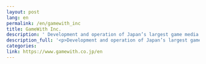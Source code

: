 ```yaml
---
layout: post
lang: en
permalink: /en/gamewith_inc
title: GameWith Inc.
description: ' Development and operation of Japan’s largest game media GameWith. In addition to the web, there are iOS apps and Android apps. The development department can work remotely twice a week. It is a discretionary labor system. (Hiring) '
description_full: '<p>Development and operation of Japan’s largest game media GameWith. In addition to the web, there are iOS apps and Android apps. The development department can work remotely twice a week. It is a discretionary labor system. <a href="https://www.wantedly.com/companies/gamewith/projects">(Hiring)</a></p>'
categories: 
link: https://www.gamewith.co.jp/en
---
```

